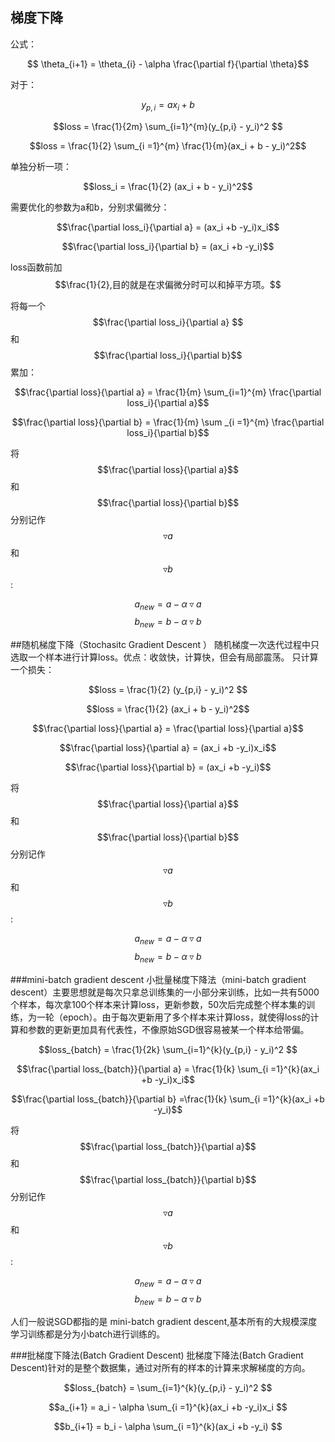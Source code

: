 ## 梯度下降

公式：

$$ \theta_{i+1} = \theta_{i} - \alpha \frac{\partial f}{\partial \theta}$$ 

对于：

$$y_{p,i} = ax_i + b$$

$$loss = \frac{1}{2m} \sum_{i=1}^{m}(y_{p,i} - y_i)^2 $$ 

$$loss = \frac{1}{2} \sum_{i =1}^{m} \frac{1}{m}(ax_i + b  - y_i)^2$$

单独分析一项：

$$loss_i = \frac{1}{2} (ax_i + b - y_i)^2$$

需要优化的参数为a和b，分别求偏微分：

$$\frac{\partial loss_i}{\partial a} = (ax_i +b -y_i)x_i$$

$$\frac{\partial loss_i}{\partial b} = (ax_i +b -y_i)$$

loss函数前加$$\frac{1}{2},目的就是在求偏微分时可以和掉平方项。$$

将每一个$$\frac{\partial loss_i}{\partial a} $$和$$\frac{\partial loss_i}{\partial b}$$累加：

$$\frac{\partial loss}{\partial a} = \frac{1}{m} \sum_{i=1}^{m} \frac{\partial loss_i}{\partial a}$$

$$\frac{\partial loss}{\partial b} = \frac{1}{m} \sum _{i =1}^{m} \frac{\partial loss_i}{\partial b}$$

将$$\frac{\partial loss}{\partial a}$$和$$\frac{\partial loss}{\partial b}$$分别记作$$\triangledown a$$和$$\triangledown b$$:

$$a_{new} = a - \alpha \triangledown a $$
$$b_{new} = b - \alpha \triangledown b $$

##随机梯度下降（Stochasitc Gradient Descent ）
随机梯度一次迭代过程中只选取一个样本进行计算loss。优点：收敛快，计算快，但会有局部震荡。
只计算一个损失：

$$loss = \frac{1}{2} (y_{p,i} - y_i)^2 $$ 

$$loss = \frac{1}{2} (ax_i + b  - y_i)^2$$

$$\frac{\partial loss}{\partial a} = \frac{\partial loss}{\partial a}$$

$$\frac{\partial loss}{\partial a} = (ax_i +b -y_i)x_i$$

$$\frac{\partial loss}{\partial b} = (ax_i +b -y_i)$$

将$$\frac{\partial loss}{\partial a}$$和$$\frac{\partial loss}{\partial b}$$分别记作$$\triangledown a$$和$$\triangledown b$$:

$$a_{new} = a - \alpha \triangledown a $$
$$b_{new} = b - \alpha \triangledown b $$

###mini-batch gradient descent 
小批量梯度下降法（mini-batch gradient descent）主要思想就是每次只拿总训练集的一小部分来训练，比如一共有5000个样本，每次拿100个样本来计算loss，更新参数，50次后完成整个样本集的训练，为一轮（epoch）。由于每次更新用了多个样本来计算loss，就使得loss的计算和参数的更新更加具有代表性，不像原始SGD很容易被某一个样本给带偏。

$$loss_{batch} = \frac{1}{2k} \sum_{i=1}^{k}(y_{p,i} - y_i)^2 $$ 

$$\frac{\partial loss_{batch}}{\partial a} = \frac{1}{k} \sum_{i =1}^{k}(ax_i +b -y_i)x_i$$

$$\frac{\partial loss_{batch}}{\partial b} =\frac{1}{k} \sum_{i =1}^{k}(ax_i +b -y_i)$$

将$$\frac{\partial loss_{batch}}{\partial a}$$和$$\frac{\partial loss_{batch}}{\partial b}$$分别记作$$\triangledown a$$和$$\triangledown b$$:

$$a_{new} = a - \alpha \triangledown a $$
$$b_{new} = b - \alpha \triangledown b $$

人们一般说SGD都指的是 mini-batch gradient descent,基本所有的大规模深度学习训练都是分为小batch进行训练的。

###批梯度下降法(Batch Gradient Descent)
批梯度下降法(Batch Gradient Descent)针对的是整个数据集，通过对所有的样本的计算来求解梯度的方向。 

$$loss_{batch} = \sum_{i=1}^{k}(y_{p,i} - y_i)^2 $$ 

$$a_{i+1} = a_i - \alpha \sum_{i =1}^{k}(ax_i +b -y_i)x_i $$

$$b_{i+1} = b_i - \alpha \sum_{i =1}^{k}(ax_i +b -y_i) $$
 








